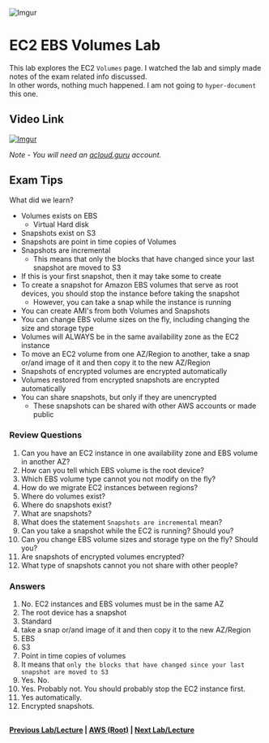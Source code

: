 ![Imgur](https://i.imgur.com/9awJmtb.png)


EC2 EBS Volumes Lab
======

This lab explores the EC2 `Volumes` page.  I watched the lab and simply made notes of the exam related info discussed.  
In other words, nothing much happened. I am not going to `hyper-document` this one.


## Video Link

[![Imgur](https://i.imgur.com/umrTiq1.png)](https://acloud.guru/course/aws-certified-solutions-architect-associate/learn/ec2/ec2-volumes-snapshots/watch)

*Note - You will need an [acloud.guru](acloud.guru) account.*


## Exam Tips

What did we learn?

* Volumes exists on EBS
  * Virtual Hard disk
* Snapshots exist on S3
* Snapshots are point in time copies of Volumes
* Snapshots are incremental
  * This means that only the blocks that have changed since your last snapshot are moved to S3
* If this is your first snapshot, then it may take some to create
* To create a snapshot for Amazon EBS volumes that serve as root devices, you should stop the instance before taking
  the snapshot
  * However, you can take a snap while the instance is running
* You can create AMI's from both Volumes and Snapshots
* You can change EBS volume sizes on the fly, including changing the size and storage type
* Volumes will ALWAYS be in the same availability zone as the EC2 instance
* To move an EC2 volume from one AZ/Region to another, take a snap or/and image of it and then copy it to
  the new AZ/Region
* Snapshots of encrypted volumes are encrypted automatically
* Volumes restored from encrypted snapshots are encrypted automatically
* You can share snapshots, but only if they are unencrypted
  * These snapshots can be shared with other AWS accounts or made public


### Review Questions

1.  Can you have an EC2 instance in one availability zone and EBS volume in another AZ?
2.  How can you tell which EBS volume is the root device?
3.  Which EBS volume type cannot you not modify on the fly?
4.  How do we migrate EC2 instances between regions?
5.  Where do volumes exist?
6.  Where do snapshots exist?
7.  What are snapshots?
8.  What does the statement `Snapshots are incremental` mean?
9.  Can you take a snapshot while the EC2 is running? Should you?
10. Can you change EBS volume sizes and storage type on the fly? Should you?
11. Are snapshots of encrypted volumes encrypted?
12. What type of snapshots cannot you not share with other people?


### Answers

1.  No. EC2 instances and EBS volumes must be in the same AZ
2.  The root device has a snapshot
3.  Standard
4.  take a snap or/and image of it and then copy it to the new AZ/Region
5.  EBS
6.  S3
7.  Point in time copies of volumes
8.  It means that `only the blocks that have changed since your last snapshot are moved to S3`
9.  Yes. No.
10. Yes. Probably not. You should probably stop the EC2 instance first.
11. Yes automatically.
12. Encrypted snapshots.



## 

**[Previous Lab/Lecture](ec2-security-groups-lab.md) | [AWS (Root)](../readme.adoc) | [Next Lab/Lecture](ec2-encrypted-root-lab.md)**
